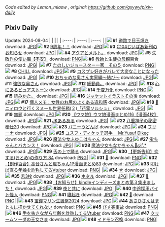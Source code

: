 *Code edited by Lemon_miaow , original: https://github.com/gxywy/pixiv-daily*
## Pixiv Daily 
Update: 2024-08-04
|      |      |      |
| :----: | :----: | :----: |
|![](https://pximg.lemonmiaow.xyz/c/240x480/img-master/img/2024/08/02/07/30/01/121098990_p0_master1200.jpg) **#1** [道路で目玉焼き](https://www.pixiv.net/artworks/121098990) download: [JPG](https://pximg.lemonmiaow.xyz/img-original/img/2024/08/02/07/30/01/121098990_p0.jpg)|![](https://pximg.lemonmiaow.xyz/c/240x480/img-master/img/2024/08/02/00/00/22/121091331_p0_master1200.jpg) **#2** [9周年！！](https://www.pixiv.net/artworks/121091331) download: [JPG](https://pximg.lemonmiaow.xyz/img-original/img/2024/08/02/00/00/22/121091331_p0.jpg)|![](https://pximg.lemonmiaow.xyz/c/240x480/img-master/img/2024/08/03/03/14/07/121127377_p0_master1200.jpg) **#3** [C104じいばあ新刊のお知らせ](https://www.pixiv.net/artworks/121127377) download: [JPG](https://pximg.lemonmiaow.xyz/img-original/img/2024/08/03/03/14/07/121127377_p0.jpg)|
|![](https://pximg.lemonmiaow.xyz/c/240x480/img-master/img/2024/08/02/16/08/49/121107272_p0_master1200.jpg) **#4** [アクアとメルト。](https://www.pixiv.net/artworks/121107272) download: [JPG](https://pximg.lemonmiaow.xyz/img-original/img/2024/08/02/16/08/49/121107272_p0.jpg)|![](https://pximg.lemonmiaow.xyz/c/240x480/img-master/img/2024/08/03/11/01/07/121133803_p0_master1200.jpg) **#5** [失敗作の使い魔【不安】](https://www.pixiv.net/artworks/121133803) download: [PNG](https://pximg.lemonmiaow.xyz/img-original/img/2024/08/03/11/01/07/121133803_p0.png)|![](https://pximg.lemonmiaow.xyz/c/240x480/img-master/img/2024/08/02/20/57/54/121115348_p0_master1200.jpg) **#6** [教師と生徒の母親百合](https://www.pixiv.net/artworks/121115348) download: [JPG](https://pximg.lemonmiaow.xyz/img-original/img/2024/08/02/20/57/54/121115348_p0.jpg)|
|![](https://pximg.lemonmiaow.xyz/c/240x480/img-master/img/2024/08/03/17/15/22/121142028_p0_master1200.jpg) **#7** [たのしいジョースター一家　その５](https://www.pixiv.net/artworks/121142028) download: [PNG](https://pximg.lemonmiaow.xyz/img-original/img/2024/08/03/17/15/22/121142028_p0.png)|![](https://pximg.lemonmiaow.xyz/c/240x480/img-master/img/2024/08/03/00/00/32/121122327_p0_master1200.jpg) **#8** [CHILL](https://www.pixiv.net/artworks/121122327) download: [JPG](https://pximg.lemonmiaow.xyz/img-original/img/2024/08/03/00/00/32/121122327_p0.jpg)|![](https://pximg.lemonmiaow.xyz/c/240x480/img-master/img/2024/08/02/15/52/14/121106940_p0_master1200.jpg) **#9** [コスプレ好きがバレて大変なことになった](https://www.pixiv.net/artworks/121106940) download: [JPG](https://pximg.lemonmiaow.xyz/img-original/img/2024/08/02/15/52/14/121106940_p0.jpg)|
|![](https://pximg.lemonmiaow.xyz/c/240x480/img-master/img/2024/08/03/00/05/03/121122773_p0_master1200.jpg) **#10** [おちゃめな奥さん実家編～結び～](https://www.pixiv.net/artworks/121122773) download: [JPG](https://pximg.lemonmiaow.xyz/img-original/img/2024/08/03/00/05/03/121122773_p0.jpg)|![](https://pximg.lemonmiaow.xyz/c/240x480/img-master/img/2024/08/02/00/05/03/121091788_p0_master1200.jpg) **#11** [強欲な奥さん](https://www.pixiv.net/artworks/121091788) download: [JPG](https://pximg.lemonmiaow.xyz/img-original/img/2024/08/02/00/05/03/121091788_p0.jpg)|![](https://pximg.lemonmiaow.xyz/c/240x480/img-master/img/2024/08/02/01/56/52/121094847_p0_master1200.jpg) **#12** [総動員。](https://www.pixiv.net/artworks/121094847) download: [JPG](https://pximg.lemonmiaow.xyz/img-original/img/2024/08/02/01/56/52/121094847_p0.jpg)|
|![](https://pximg.lemonmiaow.xyz/c/240x480/img-master/img/2024/08/03/00/42/28/121124179_p0_master1200.jpg) **#13** [心にあるピュアストーン](https://www.pixiv.net/artworks/121124179) download: [JPG](https://pximg.lemonmiaow.xyz/img-original/img/2024/08/03/00/42/28/121124179_p0.jpg)|![](https://pximg.lemonmiaow.xyz/c/240x480/img-master/img/2024/08/02/11/29/04/121102472_p0_master1200.jpg) **#14** [千変万化](https://www.pixiv.net/artworks/121102472) download: [PNG](https://pximg.lemonmiaow.xyz/img-original/img/2024/08/02/11/29/04/121102472_p0.png)|![](https://pximg.lemonmiaow.xyz/c/240x480/img-master/img/2024/08/03/00/35/36/121107050_p0_master1200.jpg) **#15** [読みかた。](https://www.pixiv.net/artworks/121107050) download: [JPG](https://pximg.lemonmiaow.xyz/img-original/img/2024/08/03/00/35/36/121107050_p0.jpg)|
|![](https://pximg.lemonmiaow.xyz/c/240x480/img-master/img/2024/08/02/18/02/32/121109886_p0_master1200.jpg) **#16** [ジャケットイラストその後](https://www.pixiv.net/artworks/121109886) download: [JPG](https://pximg.lemonmiaow.xyz/img-original/img/2024/08/02/18/02/32/121109886_p0.jpg)|![](https://pximg.lemonmiaow.xyz/c/240x480/img-master/img/2024/08/03/06/00/07/121129326_p0_master1200.jpg) **#17** [個人メモ：女性のお尻のよくある違和感](https://www.pixiv.net/artworks/121129326) download: [JPG](https://pximg.lemonmiaow.xyz/img-original/img/2024/08/03/06/00/07/121129326_p0.jpg)|![](https://pximg.lemonmiaow.xyz/c/240x480/img-master/img/2024/08/02/00/01/13/121091493_p0_master1200.jpg) **#18** [🙂ニィロウと行くスメール世界任務(２)「花霊ソルシュ」](https://www.pixiv.net/artworks/121091493) download: [JPG](https://pximg.lemonmiaow.xyz/img-original/img/2024/08/02/00/01/13/121091493_p0.jpg)|
|![](https://pximg.lemonmiaow.xyz/c/240x480/img-master/img/2024/08/03/21/28/39/121149486_p0_master1200.jpg) **#19** [無題](https://www.pixiv.net/artworks/121149486) download: [JPG](https://pximg.lemonmiaow.xyz/img-original/img/2024/08/03/21/28/39/121149486_p0.jpg)|![](https://pximg.lemonmiaow.xyz/c/240x480/img-master/img/2024/08/02/00/02/00/121091582_p0_master1200.jpg) **#20** [【ウマ娘】ウマ娘漫画まとめ116【漫画4枚】](https://www.pixiv.net/artworks/121091582) download: [JPG](https://pximg.lemonmiaow.xyz/img-original/img/2024/08/02/00/02/00/121091582_p0.jpg)|![](https://pximg.lemonmiaow.xyz/c/240x480/img-master/img/2024/08/03/21/18/07/121149163_p0_master1200.jpg) **#21** [JKあるある](https://www.pixiv.net/artworks/121149163) download: [JPG](https://pximg.lemonmiaow.xyz/img-original/img/2024/08/03/21/18/07/121149163_p0.jpg)|
|![](https://pximg.lemonmiaow.xyz/c/240x480/img-master/img/2024/08/02/14/39/18/121105758_p0_master1200.jpg) **#22** [八重神子の秘密奉仕20](https://www.pixiv.net/artworks/121105758) download: [JPG](https://pximg.lemonmiaow.xyz/img-original/img/2024/08/02/14/39/18/121105758_p0.jpg)|![](https://pximg.lemonmiaow.xyz/c/240x480/img-master/img/2024/08/02/01/08/35/121093759_p0_master1200.jpg) **#23** [バニーうどんげ](https://www.pixiv.net/artworks/121093759) download: [JPG](https://pximg.lemonmiaow.xyz/img-original/img/2024/08/02/01/08/35/121093759_p0.jpg)|![](https://pximg.lemonmiaow.xyz/c/240x480/img-master/img/2024/08/03/00/02/38/121122586_p0_master1200.jpg) **#24** [フリーナ](https://www.pixiv.net/artworks/121122586) download: [JPG](https://pximg.lemonmiaow.xyz/img-original/img/2024/08/03/00/02/38/121122586_p0.jpg)|
|![](https://pximg.lemonmiaow.xyz/c/240x480/img-master/img/2024/08/02/04/42/14/121097028_p0_master1200.jpg) **#25** [ユスフ・ディケッチ選手　 Mr.Yusuf Dikeç](https://www.pixiv.net/artworks/121097028) download: [JPG](https://pximg.lemonmiaow.xyz/img-original/img/2024/08/02/04/42/14/121097028_p0.jpg)|![](https://pximg.lemonmiaow.xyz/c/240x480/img-master/img/2024/08/02/00/32/07/121092837_p0_master1200.jpg) **#26** [魔法少女ふゆこはちゃん](https://www.pixiv.net/artworks/121092837) download: [JPG](https://pximg.lemonmiaow.xyz/img-original/img/2024/08/02/00/32/07/121092837_p0.jpg)|![](https://pximg.lemonmiaow.xyz/c/240x480/img-master/img/2024/08/02/00/00/57/121091442_p0_master1200.jpg) **#27** [蛍ちゃんとバカンス！](https://www.pixiv.net/artworks/121091442) download: [JPG](https://pximg.lemonmiaow.xyz/img-original/img/2024/08/02/00/00/57/121091442_p0.jpg)|
|![](https://pximg.lemonmiaow.xyz/c/240x480/img-master/img/2024/08/02/00/38/18/121093005_p0_master1200.jpg) **#28** [魔法少女もなかちゃん💜໒꒱˚.*](https://www.pixiv.net/artworks/121093005) download: [JPG](https://pximg.lemonmiaow.xyz/img-original/img/2024/08/02/00/38/18/121093005_p0.jpg)|![](https://pximg.lemonmiaow.xyz/c/240x480/img-master/img/2024/08/02/07/06/57/121098717_p0_master1200.jpg) **#29** [舌の上で踊る](https://www.pixiv.net/artworks/121098717) download: [JPG](https://pximg.lemonmiaow.xyz/img-original/img/2024/08/02/07/06/57/121098717_p0.jpg)|![](https://pximg.lemonmiaow.xyz/c/240x480/img-master/img/2024/08/02/12/18/58/121103428_p0_master1200.jpg) **#30** [【更新告知】恋する(おとめ)の作り方 84](https://www.pixiv.net/artworks/121103428) download: [PNG](https://pximg.lemonmiaow.xyz/img-original/img/2024/08/02/12/18/58/121103428_p0.png)|
|![](https://pximg.lemonmiaow.xyz/c/240x480/img-master/img/2024/08/02/15/01/30/121106119_p0_master1200.jpg) **#31** [🐰](https://www.pixiv.net/artworks/121106119) download: [PNG](https://pximg.lemonmiaow.xyz/img-original/img/2024/08/02/15/01/30/121106119_p0.png)|![](https://pximg.lemonmiaow.xyz/c/240x480/img-master/img/2024/08/03/00/03/27/121122651_p0_master1200.jpg) **#32** [【創作百合】高音さんと嵐ちゃん1P漫画まとめ83](https://www.pixiv.net/artworks/121122651) download: [JPG](https://pximg.lemonmiaow.xyz/img-original/img/2024/08/03/00/03/27/121122651_p0.jpg)|![](https://pximg.lemonmiaow.xyz/c/240x480/img-master/img/2024/08/02/21/08/40/121115833_p0_master1200.jpg) **#33** [叩けば直る年齢を詐称してるVtuber](https://www.pixiv.net/artworks/121115833) download: [PNG](https://pximg.lemonmiaow.xyz/img-original/img/2024/08/02/21/08/40/121115833_p0.png)|
|![](https://pximg.lemonmiaow.xyz/c/240x480/img-master/img/2024/08/02/00/00/14/121091288_p0_master1200.jpg) **#34** [☆](https://www.pixiv.net/artworks/121091288) download: [JPG](https://pximg.lemonmiaow.xyz/img-original/img/2024/08/02/00/00/14/121091288_p0.jpg)|![](https://pximg.lemonmiaow.xyz/c/240x480/img-master/img/2024/08/02/00/24/22/121092531_p0_master1200.jpg) **#35** [若3枚](https://www.pixiv.net/artworks/121092531) download: [JPG](https://pximg.lemonmiaow.xyz/img-original/img/2024/08/02/00/24/22/121092531_p0.jpg)|![](https://pximg.lemonmiaow.xyz/c/240x480/img-master/img/2024/08/03/00/00/15/121122235_p0_master1200.jpg) **#36** [ホタル](https://www.pixiv.net/artworks/121122235) download: [JPG](https://pximg.lemonmiaow.xyz/img-original/img/2024/08/03/00/00/15/121122235_p0.jpg)|
|![](https://pximg.lemonmiaow.xyz/c/240x480/img-master/img/2024/08/02/01/16/13/121093939_p0_master1200.jpg) **#37** [💜](https://www.pixiv.net/artworks/121093939) download: [JPG](https://pximg.lemonmiaow.xyz/img-original/img/2024/08/02/01/16/13/121093939_p0.jpg)|![](https://pximg.lemonmiaow.xyz/c/240x480/img-master/img/2024/08/03/00/01/30/121122471_p0_master1200.jpg) **#38** [【お知らせ】kindleインディーズまとめ第３集出ました！](https://www.pixiv.net/artworks/121122471) download: [JPG](https://pximg.lemonmiaow.xyz/img-original/img/2024/08/03/00/01/30/121122471_p0.jpg)|![](https://pximg.lemonmiaow.xyz/c/240x480/img-master/img/2024/08/02/00/00/32/121091372_p0_master1200.jpg) **#39** [夜と共に](https://www.pixiv.net/artworks/121091372) download: [JPG](https://pximg.lemonmiaow.xyz/img-original/img/2024/08/02/00/00/32/121091372_p0.jpg)|
|![](https://pximg.lemonmiaow.xyz/c/240x480/img-master/img/2024/08/03/11/55/15/121134944_p0_master1200.jpg) **#40** [中途採用バイト怪人](https://www.pixiv.net/artworks/121134944) download: [PNG](https://pximg.lemonmiaow.xyz/img-original/img/2024/08/03/11/55/15/121134944_p0.png)|![](https://pximg.lemonmiaow.xyz/c/240x480/img-master/img/2024/08/03/20/57/39/121148333_p0_master1200.jpg) **#41** [寝起き](https://www.pixiv.net/artworks/121148333) download: [JPG](https://pximg.lemonmiaow.xyz/img-original/img/2024/08/03/20/57/39/121148333_p0.jpg)|![](https://pximg.lemonmiaow.xyz/c/240x480/img-master/img/2024/08/02/00/00/17/121091303_p0_master1200.jpg) **#42** [💛](https://www.pixiv.net/artworks/121091303) download: [PNG](https://pximg.lemonmiaow.xyz/img-original/img/2024/08/02/00/00/17/121091303_p0.png)|
|![](https://pximg.lemonmiaow.xyz/c/240x480/img-master/img/2024/08/02/04/40/52/121097012_p0_master1200.jpg) **#43** [宝鐘マリン生誕祭2024](https://www.pixiv.net/artworks/121097012) download: [JPG](https://pximg.lemonmiaow.xyz/img-original/img/2024/08/02/04/40/52/121097012_p0.jpg)|![](https://pximg.lemonmiaow.xyz/c/240x480/img-master/img/2024/08/02/18/42/37/121110957_p0_master1200.jpg) **#44** [あさひさんはまともに描かせてくれない](https://www.pixiv.net/artworks/121110957) download: [PNG](https://pximg.lemonmiaow.xyz/img-original/img/2024/08/02/18/42/37/121110957_p0.png)|![](https://pximg.lemonmiaow.xyz/c/240x480/img-master/img/2024/08/03/15/11/23/121139182_p0_master1200.jpg) **#45** [ぴす突事故](https://www.pixiv.net/artworks/121139182) download: [PNG](https://pximg.lemonmiaow.xyz/img-original/img/2024/08/03/15/11/23/121139182_p0.png)|
|![](https://pximg.lemonmiaow.xyz/c/240x480/img-master/img/2024/08/03/21/01/33/121148584_p0_master1200.jpg) **#46** [手を抜きながら年齢を詐称してるVtuber](https://www.pixiv.net/artworks/121148584) download: [PNG](https://pximg.lemonmiaow.xyz/img-original/img/2024/08/03/21/01/33/121148584_p0.png)|![](https://pximg.lemonmiaow.xyz/c/240x480/img-master/img/2024/08/03/10/23/47/121122332_p0_master1200.jpg) **#47** [クリームソーダの王女さま](https://www.pixiv.net/artworks/121122332) download: [JPG](https://pximg.lemonmiaow.xyz/img-original/img/2024/08/03/10/23/47/121122332_p0.jpg)|![](https://pximg.lemonmiaow.xyz/c/240x480/img-master/img/2024/08/03/00/01/57/121122517_p0_master1200.jpg) **#48** [イドモン召喚](https://www.pixiv.net/artworks/121122517) download: [PNG](https://pximg.lemonmiaow.xyz/img-original/img/2024/08/03/00/01/57/121122517_p0.png)|
